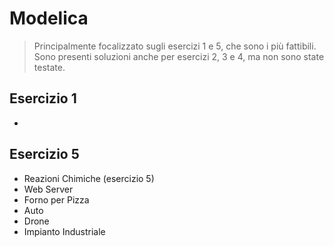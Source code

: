 # Modelica
> Principalmente focalizzato sugli esercizi 1 e 5, che sono i più fattibili. Sono presenti soluzioni anche per esercizi 2, 3 e 4, ma non sono state testate.

## Esercizio 1
- 
## Esercizio 5
- Reazioni Chimiche (esercizio 5)
- Web Server
- Forno per Pizza
- Auto
- Drone
- Impianto Industriale